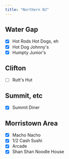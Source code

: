 ```yaml
---
title: "Northern NJ"
---
```


## Water Gap
- [X] Hot Rods Hot Dogs, eh
- [X] Hot Dog Johnny's
- [X] Humpty Junior's

## Clifton

- [ ] Rutt's Hut

## Summit, etc

- [X] Summit Diner

## Morristown Area
- [X] Macho Nacho
- [X] 1/2 Cash Sushi
- [X] Arcade
- [X] Shan Shan Noodle House
